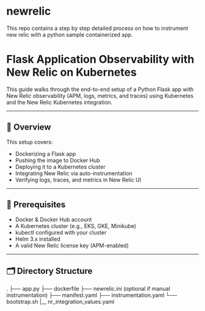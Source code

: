 # newrelic
This repo contains a step by step detailed process on how to instrument new relic with a python sample containerized app.

# Flask Application Observability with New Relic on Kubernetes

This guide walks through the end-to-end setup of a Python Flask app with New Relic observability (APM, logs, metrics, and traces) using Kubernetes and the New Relic Kubernetes integration.

---

## 🚀 Overview

This setup covers:
- Dockerizing a Flask app
- Pushing the image to Docker Hub
- Deploying it to a Kubernetes cluster
- Integrating New Relic via auto-instrumentation
- Verifying logs, traces, and metrics in New Relic UI

---

## 🧰 Prerequisites

- Docker & Docker Hub account
- A Kubernetes cluster (e.g., EKS, GKE, Minikube)
- kubectl configured with your cluster
- Helm 3.x installed
- A valid New Relic license key (APM-enabled)

---

## 🗂 Directory Structure

.
├── app.py
├── dockerfile
├── newrelic.ini (optional if manual instrumentation)
├── manifest.yaml
├── instrumentation.yaml
└── bootstrap.sh
|__ nr_integration_values.yaml
